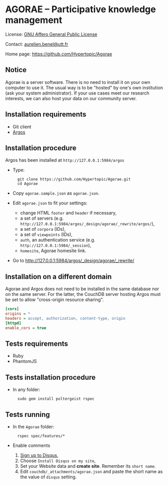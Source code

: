 AGORAE – Participative knowledge management
===========================================

License: [GNU Affero General Public License](http://www.gnu.org/licenses/agpl.html)

Contact: <aurelien.benel@utt.fr>

Home page: <https://github.com/Hypertopic/Agorae>

Notice
------

Agorae is a server software. There is no need to install it on your own computer to use it. The usual way is to be "hosted" by one's own institution (ask your system administrator). If your use cases meet our research interests, we can also host your data on our community server.

Installation requirements
-------------------------

* Git client
* [Argos](https://github.com/Hypertopic/Argos)

Installation procedure
----------------------

Argos has been installed at ``http://127.0.0.1:5984/argos``

* Type:

        git clone https://github.com/Hypertopic/Agorae.git
        cd Agorae

* Copy `agorae.sample.json` as `agorae.json`.
* Edit ``agorae.json`` to fit your settings:
  * change HTML ``footer`` and ``header`` if necessary,
  * a set of servers (e.g. ``http://127.0.0.1:5984/argos/_design/agorae/_rewrite/argos/``),
  * a set of ``corpora`` (IDs),
  * a set of ``viewpoints`` (IDs),
  * ``auth``, an authentication service (e.g. ``http://127.0.0.1:5984/_session``),
   * ``homesite``, Agorae homesite link.

* Go to http://127.0.0.1:5984/argos/_design/agorae/_rewrite/

Installation on a different domain
----------------------------------

Agorae and Argos does not need to be installed in the same database nor
on the same server.
For the latter, the CouchDB server hosting Argos must be set to allow
"cross-origin resource sharing".

```ini
[cors]
origins = *
headers = accept, authorization, content-type, origin
[httpd]
enable_cors = true
```

Tests requirements
------------------

* Ruby
* PhantomJS

Tests installation procedure
----------------------------

* In any folder:

        sudo gem install poltergeist rspec


Tests running
-------------

* In the `Agorae` folder:

        rspec spec/features/*

* Enable comments

  1. [Sign up to Disqus](https://disqus.com/profile/signup/),
  2. Choose `Install Disqus on my site`,
  3. Set your Website data and **create site**. Remember its `short name`.
  4. Edit `couchdb/_attachments/agorae.json` and paste the short name as the value of `disqus` setting.